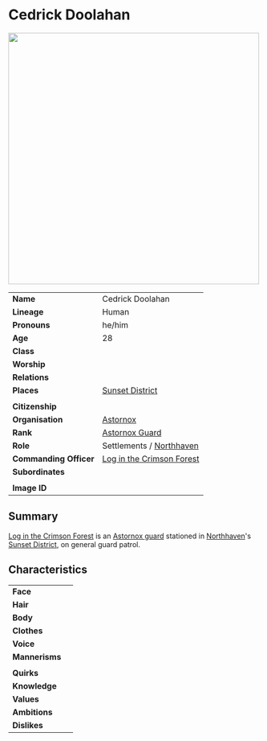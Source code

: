 # Cedrick Doolahan

<img src="https://raw.githubusercontent.com/jesskelsall/astarus-images/main/characters/portraits/imageid.png" height="500" />

|||
| --- | --- |
| **Name** | Cedrick Doolahan | character.3
| **Lineage** | Human |
| **Pronouns** | he/him |
| **Age** | 28 |
| **Class** | |
| **Worship** | |
| **Relations** | |
| **Places** | [Sunset District](../places/districts/sunset-district.md) |
|||
| **Citizenship** | |
| **Organisation** | [Astornox](../organisations/astornox/astornox.md) |
| **Rank** | [Astornox Guard](../organisations/astornox/ranks/astornox-guard.md) |
| **Role** | Settlements / [Northhaven](../places/cities/northhaven.md) |
| **Commanding Officer** | [Log in the Crimson Forest](log-in-the-crimson-forest.md) |
| **Subordinates** | |
|||
| **Image ID** | |

## Summary

[Log in the Crimson Forest](log-in-the-crimson-forest.md) is an [Astornox guard](../organisations/astornox/ranks/astornox-guard.md) stationed in [Northhaven](../places/cities/northhaven.md)'s [Sunset District](../places/districts/sunset-district.md), on general guard patrol.

## Characteristics

| | |
| --- | --- |
| **Face** | | characteristics.2
| **Hair** | |
| **Body** | |
| **Clothes** | |
| **Voice** | |
| **Mannerisms** | |
| | |
| **Quirks** | |
| **Knowledge** | |
| **Values** | |
| **Ambitions** | |
| **Dislikes** | |
